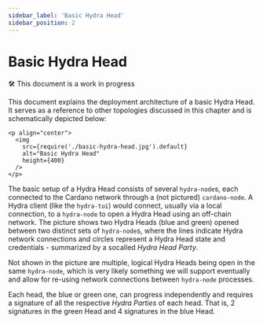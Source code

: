 ```yaml
---
sidebar_label: 'Basic Hydra Head'
sidebar_position: 2
---
```


# Basic Hydra Head

:hammer_and_wrench: This document is a work in progress

This document explains the deployment architecture of a basic Hydra Head. It
serves as a reference to other topologies discussed in this chapter and is
schematically depicted below:

```mdx-code-block
<p align="center">
  <img
    src={require('./basic-hydra-head.jpg').default}
    alt="Basic Hydra Head"
    height={400}
  />
</p>
```

The basic setup of a Hydra Head consists of several `hydra-node`s, each connected to the Cardano network through a (not pictured) `cardano-node`. A Hydra client (like the `hydra-tui`) would connect, usually via a local connection, to a `hydra-node` to open a Hydra Head using an off-chain network. The picture shows two Hydra Heads (blue and green) opened between two distinct sets of `hydra-node`s, where the lines indicate Hydra network connections and circles represent a Hydra Head state and credentials - summarized by a socalled *Hydra Head Party*. 

Not shown in the picture are multiple, logical Hydra Heads being open in the same `hydra-node`, which is very likely something we will support eventually and allow for re-using network connections between `hydra-node` processes.

Each head, the blue or green one, can progress independently and requires a signature of all the respective *Hydra Parties* of each head. That is, 2 signatures in the green Head and 4 signatures in the blue Head.

